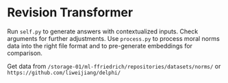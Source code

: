 # Revision Transformer


Run `self.py` to generate answers with contextualized inputs. Check arguments for further adjustments. Use `process.py` to process moral norms data into the right file format and to pre-generate embeddings for comparison.

Get data from `/storage-01/ml-ffriedrich/repositories/datasets/norms/` or `https://github.com/liweijiang/delphi/`
